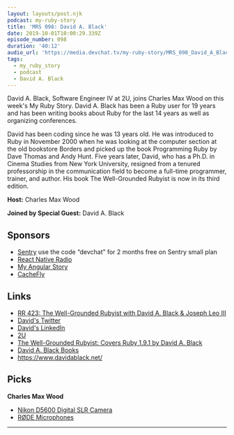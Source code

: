 ```yaml
---
layout: layouts/post.njk
podcast: my-ruby-story
title: 'MRS 098: David A. Black'
date: 2019-10-01T10:00:29.339Z
episode_number: 098
duration: '40:12'
audio_url: 'https://media.devchat.tv/my-ruby-story/MRS_098_David_A_Black.mp3'
tags:
  - my_ruby_story
  - podcast
  - David A. Black
---
```

David A. Black, Software Engineer IV at 2U, joins Charles Max Wood on this week's My Ruby Story. David A. Black has been a Ruby user for 19 years and has been writing books about Ruby for the last 14 years as well as  organizing conferences.

David has been coding since he was 13 years old. He was introduced to Ruby in November 2000 when he was looking at the computer section at the old bookstore Borders and picked up the book Programming Ruby by Dave Thomas and Andy Hunt. Five years later, David, who has a Ph.D. in Cinema Studies from New York University, resigned from a tenured professorship in the communication field to become a full-time programmer, trainer, and author. His book The Well-Grounded Rubyist is now in its third edition.

**Host:** Charles Max Wood

**Joined by Special Guest:** David A. Black

## Sponsors

* [Sentry](https://sentry.io/) use the code “devchat” for 2 months free on Sentry small plan
* [React Native Radio](https://devchat.tv/react-native-radio/)
* [My Angular Story ](https://devchat.tv/my-angular-story/)
* [CacheFly](https://www.cachefly.com/)

## Links

* [RR 423: The Well-Grounded Rubyist with David A. Black & Joseph Leo III](https://devchat.tv/ruby-rogues/rr-423-the-well-grounded-rubyist-with-david-a-black-joseph-leo-iii/)
* [David's Twitter](https://twitter.com/david_a_black)
* [David's LinkedIn](https://www.linkedin.com/in/dablack/)
* [2U](https://2u.com/)
* [The Well-Grounded Rubyist: Covers Ruby 1.9.1 by David A. Black](https://www.amazon.com/Well-Grounded-Rubyist-David-Black/dp/1617295213.)
* [David A. Black Books](https://www.amazon.com/David-A.-Black/e/B001K7RPQO%3Fref=dbs_a_mng_rwt_scns_share)
* <https://www.davidablack.net/>

## Picks

**Charles Max Wood**

* [Nikon D5600 Digital SLR Camera](https://www.nikonusa.com/en/nikon-products/product/dslr-cameras/d5600.html)
* [RØDE Microphones](https://www.rode.com/microphones/reporter)

- - -

